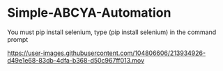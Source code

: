 # Simple-ABCYA-Automation
You must pip install selenium, type (pip install selenium) in the command prompt


https://user-images.githubusercontent.com/104806606/213934926-d49e1e68-83db-4dfa-b368-d50c967ff013.mov

